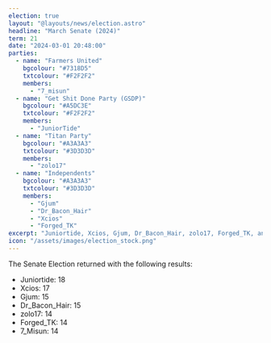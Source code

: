 ```yaml
---
election: true
layout: "@layouts/news/election.astro"
headline: "March Senate (2024)"
term: 21
date: "2024-03-01 20:48:00"
parties:
  - name: "Farmers United"
    bgcolour: "#7318D5"
    txtcolour: "#F2F2F2"
    members:
      - "7_misun"
  - name: "Get Shit Done Party (GSDP)"
    bgcolour: "#A5DC3E"
    txtcolour: "#F2F2F2"
    members:
      - "JuniorTide"
  - name: "Titan Party"
    bgcolour: "#A3A3A3"
    txtcolour: "#3D3D3D"
    members:
      - "zolo17"
  - name: "Independents"
    bgcolour: "#A3A3A3"
    txtcolour: "#3D3D3D"
    members:
      - "Gjum"
      - "Dr_Bacon_Hair"
      - "Xcios"
      - "Forged_TK"
excerpt: "Juniortide, Xcios, Gjum, Dr_Bacon_Hair, zolo17, Forged_TK, and 7_Misun were elected to the senate."
icon: "/assets/images/election_stock.png"
---
```

The Senate Election returned with the following results:

- Juniortide: 18
- Xcios: 17
- Gjum: 15
- Dr_Bacon_Hair: 15
- zolo17: 14
- Forged_TK: 14
- 7_Misun: 14
